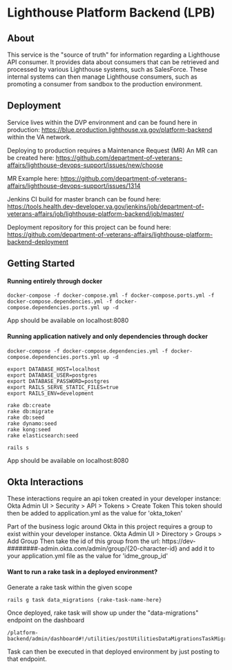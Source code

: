 # Lighthouse Platform Backend (LPB) 

## About

This service is the "source of truth" for information regarding a Lighthouse API consumer.
It provides data about consumers that can be retrieved and processed by various Lighthouse systems, such as SalesForce.
These internal systems can then manage Lighthouse consumers, such as promoting a consumer from sandbox to the production environment.

## Deployment

Service lives within the DVP environment and can be found here in production: https://blue.production.lighthouse.va.gov/platform-backend
within the VA network. 

Deploying to production requires a Maintenance Request (MR)
An MR can be created here: https://github.com/department-of-veterans-affairs/lighthouse-devops-support/issues/new/choose

MR Example here: https://github.com/department-of-veterans-affairs/lighthouse-devops-support/issues/1314

Jenkins CI build for master branch can be found here: https://tools.health.dev-developer.va.gov/jenkins/job/department-of-veterans-affairs/job/lighthouse-platform-backend/job/master/

Deployment repository for this project can be found here: https://github.com/department-of-veterans-affairs/lighthouse-platform-backend-deployment


## Getting Started

#### Running entirely through docker
```
docker-compose -f docker-compose.yml -f docker-compose.ports.yml -f docker-compose.dependencies.yml -f docker-compose.dependencies.ports.yml up -d
```
App should be available on localhost:8080

#### Running application natively and only dependencies through docker
```
docker-compose -f docker-compose.dependencies.yml -f docker-compose.dependencies.ports.yml up -d

export DATABASE_HOST=localhost
export DATABASE_USER=postgres
export DATABASE_PASSWORD=postgres
export RAILS_SERVE_STATIC_FILES=true
export RAILS_ENV=development

rake db:create
rake db:migrate
rake db:seed
rake dynamo:seed
rake kong:seed
rake elasticsearch:seed

rails s
```
App should be available on localhost:8080


## Okta Interactions
These interactions require an api token created in your developer instance:
Okta Admin UI > Security > API > Tokens > Create Token
This token should then be added to application.yml as the value for 'okta_token'

Part of the business logic around Okta in this project requires a group to exist within your developer instance.
Okta Admin UI > Directory > Groups > Add Group
Then take the id of this group from the url:
https://dev-########-admin.okta.com/admin/group/{20-character-id}
and add it to your application.yml file as the value for 'idme_group_id'

#### Want to run a rake task in a deployed environment?
Generate a rake task within the given scope
```
rails g task data_migrations {rake-task-name-here}
```
Once deployed, rake task will show up under the "data-migrations" endpoint on the dashboard
```
/platform-backend/admin/dashboard#!/utilities/postUtilitiesDataMigrationsTaskMigrationRequests
```
Task can then be executed in that deployed environment by just posting to that endpoint.
